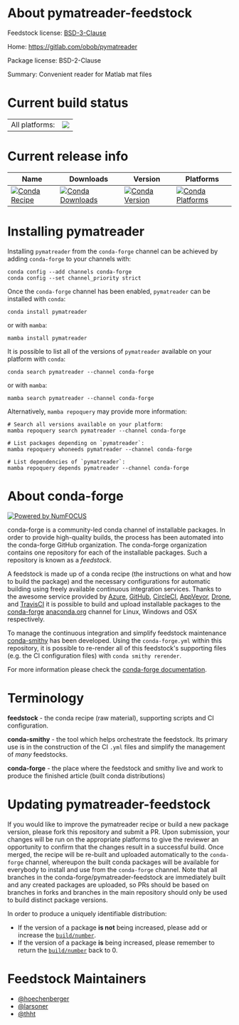 About pymatreader-feedstock
===========================

Feedstock license: [BSD-3-Clause](https://github.com/conda-forge/pymatreader-feedstock/blob/main/LICENSE.txt)

Home: https://gitlab.com/obob/pymatreader

Package license: BSD-2-Clause

Summary: Convenient reader for Matlab mat files

Current build status
====================


<table><tr><td>All platforms:</td>
    <td>
      <a href="https://dev.azure.com/conda-forge/feedstock-builds/_build/latest?definitionId=15037&branchName=main">
        <img src="https://dev.azure.com/conda-forge/feedstock-builds/_apis/build/status/pymatreader-feedstock?branchName=main">
      </a>
    </td>
  </tr>
</table>

Current release info
====================

| Name | Downloads | Version | Platforms |
| --- | --- | --- | --- |
| [![Conda Recipe](https://img.shields.io/badge/recipe-pymatreader-green.svg)](https://anaconda.org/conda-forge/pymatreader) | [![Conda Downloads](https://img.shields.io/conda/dn/conda-forge/pymatreader.svg)](https://anaconda.org/conda-forge/pymatreader) | [![Conda Version](https://img.shields.io/conda/vn/conda-forge/pymatreader.svg)](https://anaconda.org/conda-forge/pymatreader) | [![Conda Platforms](https://img.shields.io/conda/pn/conda-forge/pymatreader.svg)](https://anaconda.org/conda-forge/pymatreader) |

Installing pymatreader
======================

Installing `pymatreader` from the `conda-forge` channel can be achieved by adding `conda-forge` to your channels with:

```
conda config --add channels conda-forge
conda config --set channel_priority strict
```

Once the `conda-forge` channel has been enabled, `pymatreader` can be installed with `conda`:

```
conda install pymatreader
```

or with `mamba`:

```
mamba install pymatreader
```

It is possible to list all of the versions of `pymatreader` available on your platform with `conda`:

```
conda search pymatreader --channel conda-forge
```

or with `mamba`:

```
mamba search pymatreader --channel conda-forge
```

Alternatively, `mamba repoquery` may provide more information:

```
# Search all versions available on your platform:
mamba repoquery search pymatreader --channel conda-forge

# List packages depending on `pymatreader`:
mamba repoquery whoneeds pymatreader --channel conda-forge

# List dependencies of `pymatreader`:
mamba repoquery depends pymatreader --channel conda-forge
```


About conda-forge
=================

[![Powered by
NumFOCUS](https://img.shields.io/badge/powered%20by-NumFOCUS-orange.svg?style=flat&colorA=E1523D&colorB=007D8A)](https://numfocus.org)

conda-forge is a community-led conda channel of installable packages.
In order to provide high-quality builds, the process has been automated into the
conda-forge GitHub organization. The conda-forge organization contains one repository
for each of the installable packages. Such a repository is known as a *feedstock*.

A feedstock is made up of a conda recipe (the instructions on what and how to build
the package) and the necessary configurations for automatic building using freely
available continuous integration services. Thanks to the awesome service provided by
[Azure](https://azure.microsoft.com/en-us/services/devops/), [GitHub](https://github.com/),
[CircleCI](https://circleci.com/), [AppVeyor](https://www.appveyor.com/),
[Drone](https://cloud.drone.io/welcome), and [TravisCI](https://travis-ci.com/)
it is possible to build and upload installable packages to the
[conda-forge](https://anaconda.org/conda-forge) [anaconda.org](https://anaconda.org/)
channel for Linux, Windows and OSX respectively.

To manage the continuous integration and simplify feedstock maintenance
[conda-smithy](https://github.com/conda-forge/conda-smithy) has been developed.
Using the ``conda-forge.yml`` within this repository, it is possible to re-render all of
this feedstock's supporting files (e.g. the CI configuration files) with ``conda smithy rerender``.

For more information please check the [conda-forge documentation](https://conda-forge.org/docs/).

Terminology
===========

**feedstock** - the conda recipe (raw material), supporting scripts and CI configuration.

**conda-smithy** - the tool which helps orchestrate the feedstock.
                   Its primary use is in the construction of the CI ``.yml`` files
                   and simplify the management of *many* feedstocks.

**conda-forge** - the place where the feedstock and smithy live and work to
                  produce the finished article (built conda distributions)


Updating pymatreader-feedstock
==============================

If you would like to improve the pymatreader recipe or build a new
package version, please fork this repository and submit a PR. Upon submission,
your changes will be run on the appropriate platforms to give the reviewer an
opportunity to confirm that the changes result in a successful build. Once
merged, the recipe will be re-built and uploaded automatically to the
`conda-forge` channel, whereupon the built conda packages will be available for
everybody to install and use from the `conda-forge` channel.
Note that all branches in the conda-forge/pymatreader-feedstock are
immediately built and any created packages are uploaded, so PRs should be based
on branches in forks and branches in the main repository should only be used to
build distinct package versions.

In order to produce a uniquely identifiable distribution:
 * If the version of a package **is not** being increased, please add or increase
   the [``build/number``](https://docs.conda.io/projects/conda-build/en/latest/resources/define-metadata.html#build-number-and-string).
 * If the version of a package **is** being increased, please remember to return
   the [``build/number``](https://docs.conda.io/projects/conda-build/en/latest/resources/define-metadata.html#build-number-and-string)
   back to 0.

Feedstock Maintainers
=====================

* [@hoechenberger](https://github.com/hoechenberger/)
* [@larsoner](https://github.com/larsoner/)
* [@thht](https://github.com/thht/)

